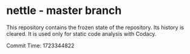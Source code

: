 # nettle - master branch

This repository contains the frozen state of the repository.
Its history is cleared. It is used only for static code
analysis with Codacy.

Commit Time: 1723344822
